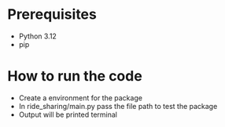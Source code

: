 # Prerequisites

* Python 3.12
* pip

# How to run the code

* Create a environment for the package
* In ride_sharing/main.py pass the file path to test the package
* Output will be printed terminal